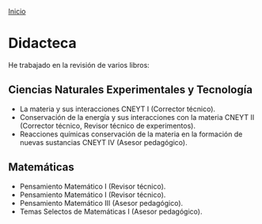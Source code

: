 [Inicio](indexesp.md)

# Didacteca

He trabajado en la revisión de varios libros:

## Ciencias Naturales Experimentales y Tecnología

- La materia y sus interacciones CNEYT I (Corrector técnico).
- Conservación de la energía y sus interacciones con la materia CNEYT II (Corrector técnico, Revisor técnico de experimentos).
- Reacciones químicas conservación de la materia en la formación de nuevas sustancias CNEYT IV (Asesor pedagógico).

## Matemáticas

- Pensamiento Matemático I (Revisor técnico).
- Pensamiento Matemático I (Revisor técnico).
- Pensamiento Matemático III (Asesor pedagógico).
- Temas Selectos de Matemáticas I (Asesor pedagógico).
